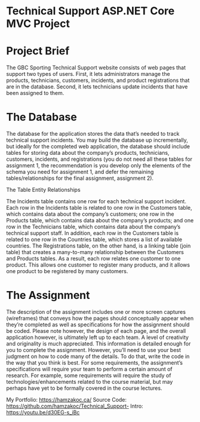 # Technical Support ASP.NET Core MVC Project


# Project Brief

The GBC Sporting Technical Support website consists of web pages that support two types of users. First, it lets administrators manage the products, technicians, customers, incidents, and product registrations that are in the database. Second, it lets technicians update incidents that have been assigned to them.

# The Database
The database for the application stores the data that’s needed to track technical support incidents. You may build the database up incrementally, but ideally for the completed web application, the database should include tables for storing data about the company’s products, technicians, customers, incidents, and registrations (you do not need all these tables for assignment 1, the recommendation is you develop only the elements of the schema you need for assignment 1, and defer the remaining tables/relationships for the final assignment, assignment 2).

The Table Entity Relationships

The Incidents table contains one row for each technical support incident. Each row in the Incidents table is related to one row in the Customers table, which contains data about the company’s customers; one row in the Products table, which contains data about the company’s products; and one row in the Technicians table, which contains data about the company’s technical support staff.
In addition, each row in the Customers table is related to one row in the Countries table, which stores a list of available countries. The Registrations table, on the other hand, is a linking table (join table) that creates a many-to-many relationship between the Customers and Products tables. As a result, each row relates one customer to one product. This allows one customer to register many products, and it allows one product to be registered by many customers.

# The Assignment
The description of the assignment includes one or more screen captures (wireframes) that conveys how the pages should conceptually appear when they’re completed as well as specifications for how the assignment should be coded. Please note however, the design of each page, and the overall application however, is ultimately left up to each team. A level of creativity and originality is much appreciated.
This information is detailed enough for you to complete the assignment. However, you’ll need to use your best judgment on how to code many of the details. To do that, write the code in the way that you think is best.
For some requirements, the assignment’s specifications will require your team to perform a certain amount of research. For example, some requirements will require the study of technologies/enhancements related to the course material, but may perhaps have yet to be formally covered in the course lectures.

My Portfolio: https://hamzakoc.ca/
Source Code: https://github.com/hamzakoc/Technical_Support-
Intro: https://youtu.be/d30EG-s_iBc
